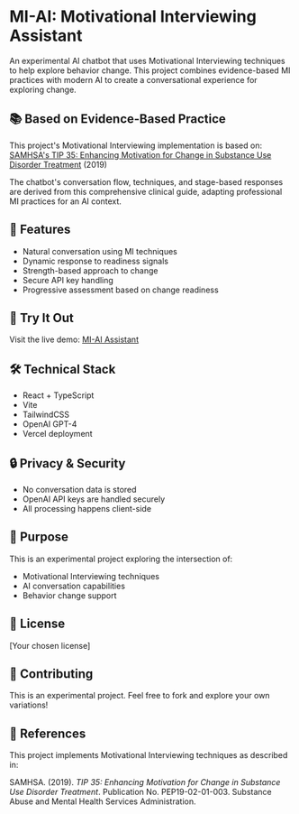 # MI-AI: Motivational Interviewing Assistant

An experimental AI chatbot that uses Motivational Interviewing techniques to help explore behavior change. This project combines evidence-based MI practices with modern AI to create a conversational experience for exploring change.

## 📚 Based on Evidence-Based Practice

This project's Motivational Interviewing implementation is based on:
[SAMHSA's TIP 35: Enhancing Motivation for Change in Substance Use Disorder Treatment](https://library.samhsa.gov/product/tip-35-enhancing-motivation-change-substance-use-disorder-treatment/pep19-02-01-003) (2019)

The chatbot's conversation flow, techniques, and stage-based responses are derived from this comprehensive clinical guide, adapting professional MI practices for an AI context.

## 🌟 Features

- Natural conversation using MI techniques
- Dynamic response to readiness signals
- Strength-based approach to change
- Secure API key handling
- Progressive assessment based on change readiness

## 🚀 Try It Out

Visit the live demo: [MI-AI Assistant](https://mi-ai.vercel.app/)

## 🛠️ Technical Stack

- React + TypeScript
- Vite
- TailwindCSS
- OpenAI GPT-4
- Vercel deployment

## 🔒 Privacy & Security

- No conversation data is stored
- OpenAI API keys are handled securely
- All processing happens client-side

## 🎯 Purpose

This is an experimental project exploring the intersection of:
- Motivational Interviewing techniques
- AI conversation capabilities
- Behavior change support

## 📝 License

[Your chosen license]

## 🤝 Contributing

This is an experimental project. Feel free to fork and explore your own variations!

## 📝 References

This project implements Motivational Interviewing techniques as described in:

SAMHSA. (2019). *TIP 35: Enhancing Motivation for Change in Substance Use Disorder Treatment*. Publication No. PEP19-02-01-003. Substance Abuse and Mental Health Services Administration.
